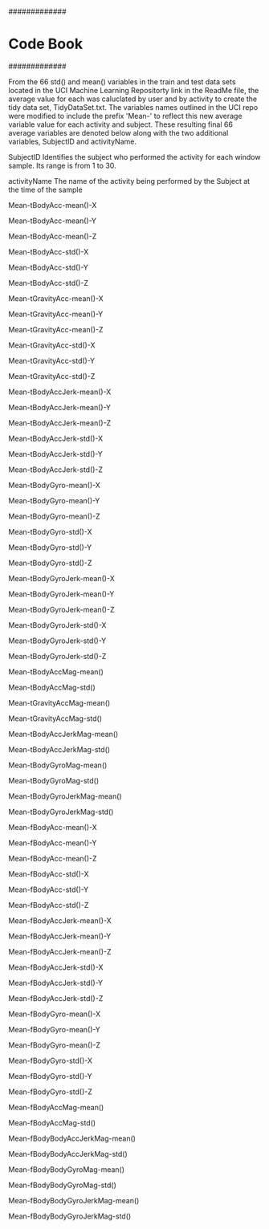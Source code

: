 #############
# Code Book #
#############

From the 66 std() and mean() variables in the train and test data sets located in the UCI Machine Learning Repositorty link in the ReadMe file, the average value for each was caluclated by user and by activity to create the tidy data set, TidyDataSet.txt.  The variables names outlined in the UCI repo were modified to include the prefix 'Mean-' to reflect this new average variable value for each activity and subject.  These resulting final 66 average variables are denoted below along with the two additional variables, SubjectID and activityName.

SubjectID
	Identifies the subject who performed the activity for each window sample. 
	Its range is from 1 to 30.

activityName
	The name of the activity being performed by the Subject at the time of the sample

Mean-tBodyAcc-mean()-X

Mean-tBodyAcc-mean()-Y

Mean-tBodyAcc-mean()-Z

Mean-tBodyAcc-std()-X

Mean-tBodyAcc-std()-Y

Mean-tBodyAcc-std()-Z

Mean-tGravityAcc-mean()-X

Mean-tGravityAcc-mean()-Y

Mean-tGravityAcc-mean()-Z

Mean-tGravityAcc-std()-X

Mean-tGravityAcc-std()-Y

Mean-tGravityAcc-std()-Z

Mean-tBodyAccJerk-mean()-X

Mean-tBodyAccJerk-mean()-Y

Mean-tBodyAccJerk-mean()-Z

Mean-tBodyAccJerk-std()-X

Mean-tBodyAccJerk-std()-Y

Mean-tBodyAccJerk-std()-Z

Mean-tBodyGyro-mean()-X

Mean-tBodyGyro-mean()-Y

Mean-tBodyGyro-mean()-Z

Mean-tBodyGyro-std()-X

Mean-tBodyGyro-std()-Y

Mean-tBodyGyro-std()-Z

Mean-tBodyGyroJerk-mean()-X

Mean-tBodyGyroJerk-mean()-Y

Mean-tBodyGyroJerk-mean()-Z

Mean-tBodyGyroJerk-std()-X

Mean-tBodyGyroJerk-std()-Y

Mean-tBodyGyroJerk-std()-Z

Mean-tBodyAccMag-mean()

Mean-tBodyAccMag-std()

Mean-tGravityAccMag-mean()

Mean-tGravityAccMag-std()

Mean-tBodyAccJerkMag-mean()

Mean-tBodyAccJerkMag-std()

Mean-tBodyGyroMag-mean()

Mean-tBodyGyroMag-std()

Mean-tBodyGyroJerkMag-mean()

Mean-tBodyGyroJerkMag-std()

Mean-fBodyAcc-mean()-X

Mean-fBodyAcc-mean()-Y

Mean-fBodyAcc-mean()-Z

Mean-fBodyAcc-std()-X

Mean-fBodyAcc-std()-Y

Mean-fBodyAcc-std()-Z

Mean-fBodyAccJerk-mean()-X

Mean-fBodyAccJerk-mean()-Y

Mean-fBodyAccJerk-mean()-Z

Mean-fBodyAccJerk-std()-X

Mean-fBodyAccJerk-std()-Y

Mean-fBodyAccJerk-std()-Z

Mean-fBodyGyro-mean()-X

Mean-fBodyGyro-mean()-Y

Mean-fBodyGyro-mean()-Z

Mean-fBodyGyro-std()-X

Mean-fBodyGyro-std()-Y

Mean-fBodyGyro-std()-Z

Mean-fBodyAccMag-mean()

Mean-fBodyAccMag-std()

Mean-fBodyBodyAccJerkMag-mean()

Mean-fBodyBodyAccJerkMag-std()

Mean-fBodyBodyGyroMag-mean()

Mean-fBodyBodyGyroMag-std()

Mean-fBodyBodyGyroJerkMag-mean()

Mean-fBodyBodyGyroJerkMag-std()



